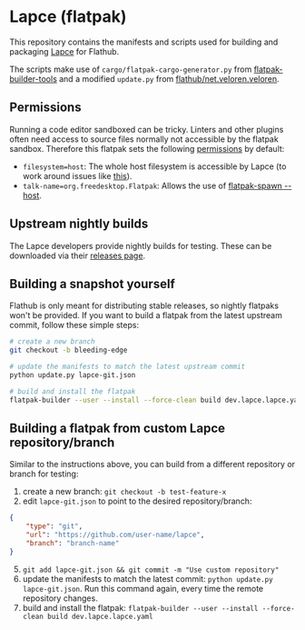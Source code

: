 # Lapce (flatpak)

This repository contains the manifests and scripts used for building and packaging [Lapce](https://github.com/lapce/lapce) for Flathub.

The scripts make use of `cargo/flatpak-cargo-generator.py` from [flatpak-builder-tools](https://github.com/flatpak/flatpak-builder-tools) and a modified `update.py` from [flathub/net.veloren.veloren](https://github.com/flathub/net.veloren.veloren).

## Permissions

Running a code editor sandboxed can be tricky. Linters and other plugins often need access to source files normally not accessible by the flatpak sandbox. Therefore this flatpak sets the following [permissions](https://docs.flatpak.org/en/latest/sandbox-permissions-reference.html) by default:
* `filesystem=host`: The whole host filesystem is accessible by Lapce (to work around issues like [this](https://github.com/flathub/dev.lapce.lapce/issues/3)).
* `talk-name=org.freedesktop.Flatpak`: Allows the use of [flatpak-spawn --host](https://docs.flatpak.org/en/latest/flatpak-command-reference.html#flatpak-spawn).

## Upstream nightly builds

The Lapce developers provide nightly builds for testing. These can be downloaded via their [releases page](https://github.com/lapce/lapce/releases).

## Building a snapshot yourself

Flathub is only meant for distributing stable releases, so nightly flatpaks won't be provided. If you want to build a flatpak from the latest upstream commit, follow these simple steps:
```sh
# create a new branch
git checkout -b bleeding-edge

# update the manifests to match the latest upstream commit
python update.py lapce-git.json

# build and install the flatpak
flatpak-builder --user --install --force-clean build dev.lapce.lapce.yaml
```

## Building a flatpak from custom Lapce repository/branch

Similar to the instructions above, you can build from a different repository or branch for testing:
1. create a new branch: `git checkout -b test-feature-x`
2. edit `lapce-git.json` to point to the desired repository/branch:
```json
{
    "type": "git",
    "url": "https://github.com/user-name/lapce",
    "branch": "branch-name"
}
```
5. `git add lapce-git.json && git commit -m "Use custom repository"`
4. update the manifests to match the latest commit: `python update.py lapce-git.json`. Run this command again, every time the remote repository changes.
5. build and install the flatpak: `flatpak-builder --user --install --force-clean build dev.lapce.lapce.yaml`

